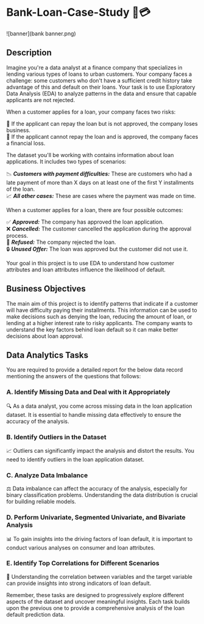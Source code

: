 # Bank-Loan-Case-Study 🏦💳

![banner](bank banner.png)

## Description

Imagine you're a data analyst at a finance company that specializes in lending various types of loans to urban customers. Your company faces a challenge: some customers who don't have a sufficient credit history take advantage of this and default on their loans. Your task is to use Exploratory Data Analysis (EDA) to analyze patterns in the data and ensure that capable applicants are not rejected.

When a customer applies for a loan, your company faces two risks:

🔴 If the applicant can repay the loan but is not approved, the company loses business.<br>
🔴 If the applicant cannot repay the loan and is approved, the company faces a financial loss.

The dataset you'll be working with contains information about loan applications. It includes two types of scenarios:

📉 ***Customers with payment difficulties:*** These are customers who had a late payment of more than X days on at least one of the first Y installments of the loan.<br>
📈 ***All other cases:*** These are cases where the payment was made on time.

When a customer applies for a loan, there are four possible outcomes:

✅ ***Approved:*** The company has approved the loan application.<br>
❌ ***Cancelled:*** The customer cancelled the application during the approval process.<br>
🚫 ***Refused:*** The company rejected the loan.<br>
🔒 ***Unused Offer:*** The loan was approved but the customer did not use it.<br>

Your goal in this project is to use EDA to understand how customer attributes and loan attributes influence the likelihood of default.

## Business Objectives

The main aim of this project is to identify patterns that indicate if a customer will have difficulty paying their installments. This information can be used to make decisions such as denying the loan, reducing the amount of loan, or lending at a higher interest rate to risky applicants. The company wants to understand the key factors behind loan default so it can make better decisions about loan approval.

## Data Analytics Tasks

You are required to provide a detailed report for the below data record mentioning the answers of the questions that follows:

### A. Identify Missing Data and Deal with it Appropriately
🔍 As a data analyst, you come across missing data in the loan application dataset. It is essential to handle missing data effectively to ensure the accuracy of the analysis.

### B. Identify Outliers in the Dataset
📈 Outliers can significantly impact the analysis and distort the results. You need to identify outliers in the loan application dataset.

### C. Analyze Data Imbalance
⚖️ Data imbalance can affect the accuracy of the analysis, especially for binary classification problems. Understanding the data distribution is crucial for building reliable models.

### D. Perform Univariate, Segmented Univariate, and Bivariate Analysis
📊 To gain insights into the driving factors of loan default, it is important to conduct various analyses on consumer and loan attributes.

### E. Identify Top Correlations for Different Scenarios
🔗 Understanding the correlation between variables and the target variable can provide insights into strong indicators of loan default.

Remember, these tasks are designed to progressively explore different aspects of the dataset and uncover meaningful insights. Each task builds upon the previous one to provide a comprehensive analysis of the loan default prediction data.
